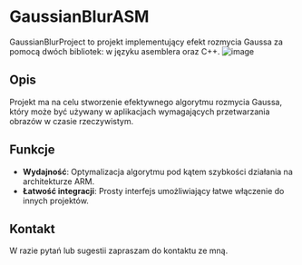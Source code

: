# GaussianBlurASM

GaussianBlurProject to projekt implementujący efekt rozmycia Gaussa za pomocą dwóch bibliotek: w języku asemblera oraz C++.
![image](https://github.com/user-attachments/assets/c083898c-82ca-4b51-8680-55dce382b4dc)

## Opis

Projekt ma na celu stworzenie efektywnego algorytmu rozmycia Gaussa, który może być używany w aplikacjach wymagających przetwarzania obrazów w czasie rzeczywistym.

## Funkcje

- **Wydajność**: Optymalizacja algorytmu pod kątem szybkości działania na architekturze ARM.
- **Łatwość integracji**: Prosty interfejs umożliwiający łatwe włączenie do innych projektów.

## Kontakt

W razie pytań lub sugestii zapraszam do kontaktu ze mną.
